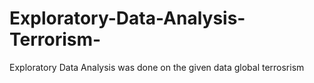 # Exploratory-Data-Analysis-Terrorism-
Exploratory Data Analysis was done on the given data global terrosrism
